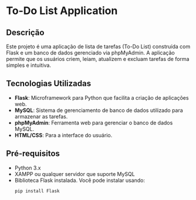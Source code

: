 # To-Do List Application

## Descrição

Este projeto é uma aplicação de lista de tarefas (To-Do List) construída com Flask e um banco de dados gerenciado via phpMyAdmin. A aplicação permite que os usuários criem, leiam, atualizem e excluam tarefas de forma simples e intuitiva.

## Tecnologias Utilizadas

- **Flask**: Microframework para Python que facilita a criação de aplicações web.
- **MySQL**: Sistema de gerenciamento de banco de dados utilizado para armazenar as tarefas.
- **phpMyAdmin**: Ferramenta web para gerenciar o banco de dados MySQL.
- **HTML/CSS**: Para a interface do usuário.

## Pré-requisitos

- Python 3.x
- XAMPP ou qualquer servidor que suporte MySQL
- Biblioteca Flask instalada. Você pode instalar usando:
  ```bash
  pip install Flask
